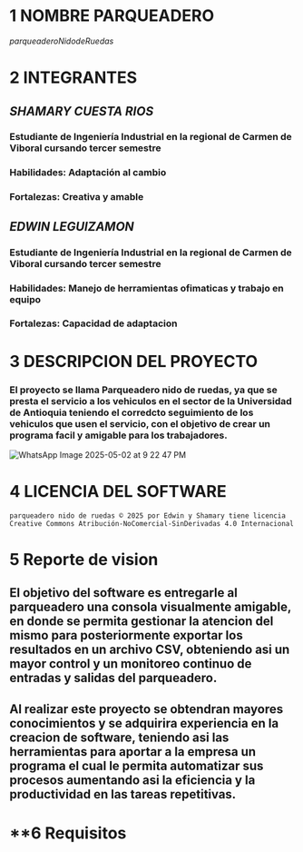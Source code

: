 # **1 NOMBRE PARQUEADERO**
   $parqueadero  Nido  de  Ruedas$
   
# **2 INTEGRANTES**
   ## *SHAMARY CUESTA RIOS*
   ### Estudiante de Ingeniería Industrial en la regional de Carmen de Viboral cursando tercer semestre
   ### Habilidades: Adaptación al cambio
   ### Fortalezas: Creativa y amable

   ## *EDWIN LEGUIZAMON*
   ### Estudiante de Ingeniería Industrial en la regional de Carmen de Viboral cursando tercer semestre
   ### Habilidades: Manejo de herramientas ofimaticas y trabajo en equipo
   ### Fortalezas: Capacidad de adaptacion
   
# **3 DESCRIPCION DEL PROYECTO**
   ### El proyecto se llama Parqueadero nido de ruedas, ya que se presta el servicio a los vehiculos en el sector de la Universidad de Antioquia teniendo el corredcto seguimiento de los vehiculos que usen el servicio, con el objetivo de crear un programa facil y amigable para los trabajadores.
![WhatsApp Image 2025-05-02 at 9 22 47 PM](https://github.com/user-attachments/assets/edb8e36a-36f9-4cf5-8e25-a5cb752f4aec)

# **4 LICENCIA DEL SOFTWARE**
    parqueadero nido de ruedas © 2025 por Edwin y Shamary tiene licencia Creative Commons Atribución-NoComercial-SinDerivadas 4.0 Internacional
    
# **5 Reporte de vision**
   ## El objetivo del software es entregarle al parqueadero una consola visualmente amigable, en donde se permita gestionar la atencion del mismo para posteriormente exportar los resultados en un archivo CSV, obteniendo asi un mayor control  y un monitoreo continuo de entradas y salidas del parqueadero.
   ## Al realizar este proyecto se obtendran mayores conocimientos y se adquirira experiencia en la creacion de software, teniendo asi las herramientas para aportar a la empresa un programa el cual le permita automatizar sus procesos aumentando asi la eficiencia y la productividad en las tareas repetitivas.
   
# **6 Requisitos
   

